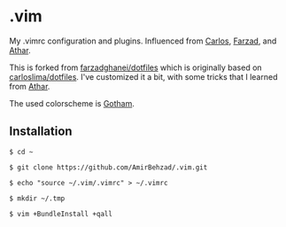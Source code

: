 .vim
========

My .vimrc configuration and plugins.
Influenced from [Carlos](https://github.com/carloslima), [Farzad](https://github.com/farzadghanei/), and [Athar](https://github.com/atharh).

This is forked from [farzadghanei/dotfiles](https://github.com/farzadghanei/dotfiles) which is originally based on [carloslima/dotfiles](https://github.com/carloslima/dotfiles).
I've customized it a bit, with some tricks that I learned from [Athar](https://github.com/atharh).

The used colorscheme is [Gotham](https://github.com/whatyouhide/vim-gotham).

## Installation
```
$ cd ~

$ git clone https://github.com/AmirBehzad/.vim.git

$ echo "source ~/.vim/.vimrc" > ~/.vimrc

$ mkdir ~/.tmp

$ vim +BundleInstall +qall
```

